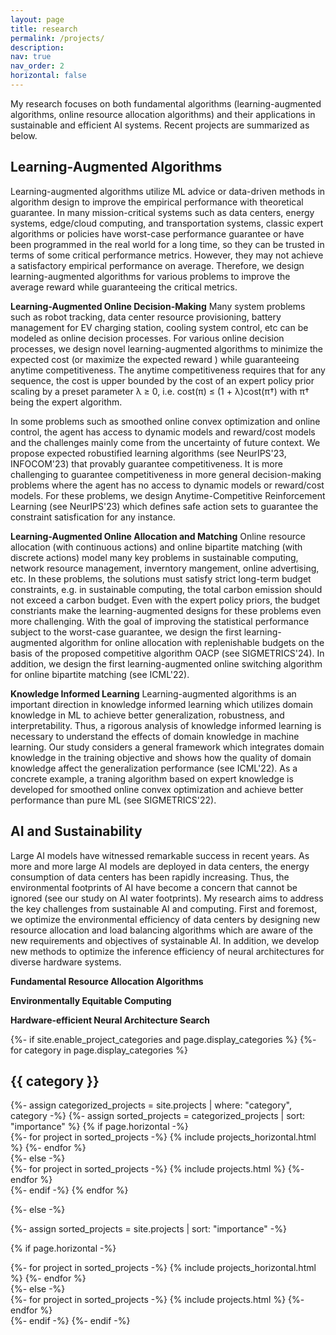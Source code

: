 ```yaml
---
layout: page
title: research
permalink: /projects/
description: 
nav: true
nav_order: 2
horizontal: false
---
```


My research focuses on both fundamental algorithms (learning-augmented algorithms, online resource allocation algorithms) and their applications in sustainable and efficient AI systems. Recent projects are summarized as below.

## Learning-Augmented Algorithms ##
Learning-augmented algorithms utilize ML advice or
data-driven methods in algorithm design to improve the empirical performance with theoretical guarantee. In many mission-critical systems such as data centers, energy systems, edge/cloud computing,
and transportation systems, classic expert
algorithms or policies have worst-case performance
guarantee or have been programmed in the real world for a
long time, so they can be trusted in terms of some critical
performance metrics. However, they may not achieve a satisfactory empirical performance on average. 
Therefore, we design learning-augmented algorithms for various problems to improve the average reward while guaranteeing the critical metrics.

**Learning-Augmented Online Decision-Making** 
Many system problems such as robot tracking, data center resource provisioning, battery management for EV charging station, cooling system control, etc can be modeled as online decision processes. For various online decision processes, we design novel learning-augmented algorithms to minimize the expected cost (or maximize the expected reward ) while guaranteeing anytime competitiveness. The anytime competitiveness requires that for any sequence, the cost is upper bounded by the cost of an expert policy prior scaling by a preset parameter λ ≥ 0, i.e. cost(π) ≤ (1 + λ)cost(π†) with π† being the expert algorithm. 

In some problems such as smoothed online convex optimization and online control, the agent has access to dynamic models and reward/cost models and the challenges mainly come from the uncertainty of future context. We propose expected robustified learning algorithms (see NeurIPS'23, INFOCOM'23) that provably guarantee competitiveness. It is more challenging to guarantee competitiveness in more general decision-making problems where the agent has no access to dynamic models or reward/cost models. For these problems, we design Anytime-Competitive Reinforcement Learning (see NeurIPS'23) which defines safe action sets to guarantee the constraint satisfication for any instance. 

**Learning-Augmented Online Allocation and Matching**
Online resource allocation (with continuous actions) and online bipartite matching (with discrete actions) model many key problems in sustainable computing, network resource management, inverntory mangement, online advertising, etc. In these problems, the solutions must satisfy strict long-term budget constraints, e.g. in sustainable computing, the total carbon emission should not exceed a carbon budget. 
Even with the expert policy priors, the budget constriants make the learning-augmented designs for these problems even more challenging. With the goal of improving the statistical performance subject to the worst-case guarantee, we design the first learning-augmented algorithm for online allocation with replenishable budgets on the basis of the proposed competitive algorithm OACP (see SIGMETRICS'24). In addition, we design the first learning-augmented online switching algorithm for online bipartite matching (see ICML'22). 

**Knowledge Informed Learning**
Learning-augmented algorithms is an important direction in knowledge informed learning which utilizes domain knowledge in ML to achieve better generalization, robustness, and interpretability. Thus, a rigorous analysis of knowledge informed learning is necessary to understand the effects of domain knowledge in machine learning. Our study considers a general framework which integrates domain knowledge in the training objective and shows how the quality of domain knowledge affect the generalization performance (see ICML'22). As a concrete example, a traning algorithm based on expert knowledge is developed for smoothed online convex optimization and achieve better performance than pure ML (see SIGMETRICS'22).



## AI and Sustainability ##
Large AI models have witnessed remarkable success in recent years. As more and more large AI models are deployed in data centers, the energy consumption of data centers has been rapidly increasing. Thus, the environmental footprints of AI have become a concern that cannot be ignored (see our study on AI water footprints). My research aims to address the key challenges from sustainable AI and computing. First and foremost, we optimize the environmental efficiency of data centers by designing new resource allocation and load balancing algorithms which are aware of the new requirements and objectives of systainable AI. In addition, we develop new methods to optimize the inference efficiency of neural architectures for diverse hardware systems.


**Fundamental Resource Allocation Algorithms**

**Environmentally Equitable Computing**

**Hardware-efficient Neural Architecture Search**


<!-- pages/projects.md -->
<div class="projects">
{%- if site.enable_project_categories and page.display_categories %}
  <!-- Display categorized projects -->
  {%- for category in page.display_categories %}
  <h2 class="category">{{ category }}</h2>
  {%- assign categorized_projects = site.projects | where: "category", category -%}
  {%- assign sorted_projects = categorized_projects | sort: "importance" %}
  <!-- Generate cards for each project -->
  {% if page.horizontal -%}
  <div class="container">
    <div class="row row-cols-2">
    {%- for project in sorted_projects -%}
      {% include projects_horizontal.html %}
    {%- endfor %}
    </div>
  </div>
  {%- else -%}
  <div class="grid">
    {%- for project in sorted_projects -%}
      {% include projects.html %}
    {%- endfor %}
  </div>
  {%- endif -%}
  {% endfor %}

{%- else -%}
<!-- Display projects without categories -->
  {%- assign sorted_projects = site.projects | sort: "importance" -%}
  <!-- Generate cards for each project -->
  {% if page.horizontal -%}
  <div class="container">
    <div class="row row-cols-2">
    {%- for project in sorted_projects -%}
      {% include projects_horizontal.html %}
    {%- endfor %}
    </div>
  </div>
  {%- else -%}
  <div class="grid">
    {%- for project in sorted_projects -%}
      {% include projects.html %}
    {%- endfor %}
  </div>
  {%- endif -%}
{%- endif -%}
</div>
